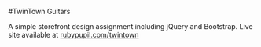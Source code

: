 #TwinTown Guitars

A simple storefront design assignment including jQuery and Bootstrap. Live site available at [rubypupil.com/twintown](http://www.rubypupil.com/twintown/index.html)